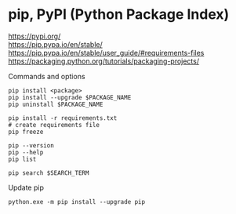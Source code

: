# pip, PyPI (Python Package Index)
https://pypi.org/  
https://pip.pypa.io/en/stable/  
https://pip.pypa.io/en/stable/user_guide/#requirements-files  
https://packaging.python.org/tutorials/packaging-projects/

Commands and options

```
pip install <package>
pip install --upgrade $PACKAGE_NAME
pip uninstall $PACKAGE_NAME

pip install -r requirements.txt
# create requirements file
pip freeze

pip --version
pip --help
pip list

pip search $SEARCH_TERM

```

Update pip

```
python.exe -m pip install --upgrade pip
```

